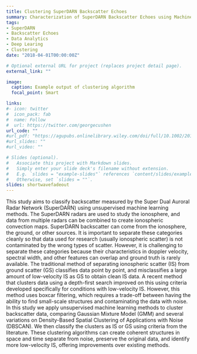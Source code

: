 ```yaml
---
title: Clustering SuperDARN Backscatter Echoes
summary: Characterization of SuperDARN Backscatter Echoes using Machine Learning
tags:
- SuperDARN
- Backscatter Echoes
- Data Analytics
- Deep Learing
- Clustering
date: "2018-04-01T00:00:00Z"

# Optional external URL for project (replaces project detail page).
external_link: ""

image:
  caption: Example output of clustering algorithm
  focal_point: Smart

links:
#- icon: twitter
#  icon_pack: fab
#  name: Follow
#  url: https://twitter.com/georgecushen
url_code: ""
#url_pdf: "https://agupubs.onlinelibrary.wiley.com/doi/full/10.1002/2017RS006488"
#url_slides: ""
#url_video: ""

# Slides (optional).
#   Associate this project with Markdown slides.
#   Simply enter your slide deck's filename without extension.
#   E.g. `slides = "example-slides"` references `content/slides/example-slides.md`.
#   Otherwise, set `slides = ""`.
slides: shortwavefadeout
---
```



This study aims to classify backscatter measured by the Super Dual Auroral Radar Network (SuperDARN) using unsupervised machine learning methods. The SuperDARN radars are used to study the ionosphere, and data from multiple radars can be combined to create ionospheric convection maps. SuperDARN backscatter can come from the ionosphere, the ground, or other sources. It is important to separate these categories cleanly so that data used for research (usually ionospheric scatter) is not contaminated by the wrong types of scatter. However, it is challenging to separate these categories because their characteristics in doppler velocity, spectral width, and other features can overlap and ground truth is rarely available. The traditional method of separating ionospheric scatter (IS) from ground scatter (GS) classifies data point by point, and misclassifies a large amount of low-velocity IS as GS to obtain clean IS data. A recent method that clusters data using a depth-first search improved on this using criteria developed specifically for conditions with low-velocity IS. However, this method uses boxcar filtering, which requires a trade-off between having the ability to find small-scale structures and contaminating the data with noise. In this study we apply unsupervised machine learning methods to cluster backscatter data, comparing Gaussian Mixture Model (GMM) and several variations on Density-Based Spatial Clustering of Applications with Noise (DBSCAN). We then classify the clusters as IS or GS using criteria from the literature. These clustering algorithms can create coherent structures in space and time separate from noise, preserve the original data, and identify more low-velocity IS, offering improvements over existing methods.
